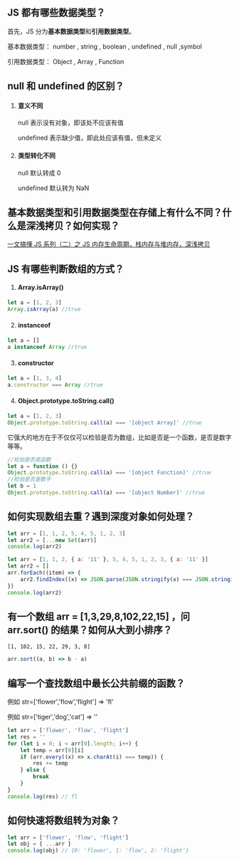 ## JS 都有哪些数据类型？

首先，JS 分为**基本数据类型**和**引用数据类型**。

基本数据类型： number , string , boolean , undefined , null ,symbol

引用数据类型： Object , Array , Function

## null 和 undefined 的区别？

1. #### 意义不同

    null 表示没有对象，即该处不应该有值

    undefined 表示缺少值，即此处应该有值，但未定义

2. #### 类型转化不同

    null 默认转成 0

    undefined 默认转为 NaN

## 基本数据类型和引用数据类型在存储上有什么不同？什么是深浅拷贝？如何实现？

[一文搞懂 JS 系列（二）之 JS 内存生命周期，栈内存与堆内存，深浅拷贝](https://juejin.cn/post/6875859084600410119)

## JS 有哪些判断数组的方式？

1. #### Array.isArray()

```javascript
let a = [1, 2, 3]
Array.isArray(a) //true
```

2. #### instanceof

```javascript
let a = []
a instanceof Array //true
```

3. #### constructor

```javascript
let a = [1, 3, 4]
a.constructor === Array //true
```

4. #### Object.prototype.toString.call()

```javascript
let a = [1, 2, 3]
Object.prototype.toString.call(a) === '[object Array]' //true
```

它强大的地方在于不仅仅可以检验是否为数组，比如是否是一个函数，是否是数字等等。

```javascript
//检验是否是函数
let a = function () {}
Object.prototype.toString.call(a) === '[object Function]' //true
//检验是否是数字
let b = 1
Object.prototype.toString.call(a) === '[object Number]' //true
```

## 如何实现数组去重？遇到深度对象如何处理？

```javascript
let arr = [1, 1, 2, 5, 4, 5, 1, 2, 3]
let arr2 = [...new Set(arr)]
console.log(arr2)
```

```javascript
let arr = [1, 1, 2, { a: '11' }, 5, 4, 5, 1, 2, 3, { a: '11' }]
let arr2 = []
arr.forEach((item) => {
	arr2.findIndex((x) => JSON.parse(JSON.stringify(x) === JSON.stringify(item))) >= 0 ? '' : arr2.push(item)
})
console.log(arr2)
```

## 有一个数组 arr = [1,3,29,8,102,22,15] ，问 arr.sort() 的结果？如何从大到小排序？

`[1, 102, 15, 22, 29, 3, 8]`

```javascript
arr.sort((a, b) => b - a)
```

## 编写一个查找数组中最长公共前缀的函数？

例如 str=['flower','flow','flight'] => 'fl'

例如 str=['tiger','dog','cat'] => ''

```javascript
let arr = ['flower', 'flow', 'flight']
let res = ''
for (let i = 0; i < arr[0].length; i++) {
	let temp = arr[0][i]
	if (arr.every((x) => x.charAt(i) === temp)) {
		res += temp
	} else {
		break
	}
}
console.log(res) // fl
```

## 如何快速将数组转为对象？

```javascript
let arr = ['flower', 'flow', 'flight']
let obj = { ...arr }
console.log(obj) // {0: 'flower', 1: 'flow', 2: 'flight'}
```
